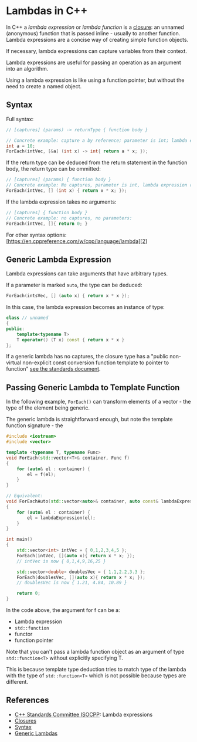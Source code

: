 Lambdas in C++
==============

In C++ a _lambda expression_ or _lambda function_ is a [closure][1]: an unnamed (anonymous) function that is passed inline - usually to another function. Lambda expressions are a concise way of creating simple function objects.

If necessary, lambda expressions can capture variables from their context.

Lambda expressions are useful for passing an operation as an argument into an algorithm.

Using a lambda expression is like using a function pointer, but without the need to create a named object.

Syntax
------
Full syntax:

```c++
// [captures] (params) -> returnType { function body }

// Concrete example: capture a by reference; parameter is int; lambda expression returns an int 
int a = 10;
ForEach(intVec, [&a] (int x) -> int{ return a * x; });
```

If the return type can be deduced from the return statement in the function body, the return type can be ommitted:

```c++
// [captures] (params) { function body }
// Concrete example: No captures, parameter is int, lambda expression returns an int
ForEach(intVec, [] (int x) { return x * x; });
```
If the lambda expression takes no arguments:

```c++
// [captures] { function body }
// Concrete example: no captures, no parameters:
ForEach(intVec, []{ return 0; }
```

For other syntax options: [https://en.cppreference.com/w/cpp/language/lambda][2]

Generic Lambda Expression
-------------------------
Lambda expressions can take arguments that have arbitrary types.

If a parameter is marked `auto`, the type can be deduced:

```c++
ForEach(intsVec, [] (auto x) { return x * x });
```
In this case, the lambda expression becomes an instance of type:

```c++
class // unnamed
{
public:
	template<typename T>
	T operator() (T x) const { return x * x }
};

```

If a generic lambda has no captures, the closure type has a "public non-virtual non-explicit const conversion function template to pointer to function" [see the standards document][4].

Passing Generic Lambda to Template Function
-------------------------------------------
In the following example, `ForEach()` can transform elements of a vector - the type of the element being generic.

The generic lambda is straightforward enough, but note the template function signature - the 

```c++
#include <iostream>
#include <vector>

template <typename T, typename Func>
void ForEach(std::vector<T>& container, Func f)
{
	for (auto& el : container) {
		el = f(el);	
	}
}

// Equivalent:
void ForEachAuto(std::vector<auto>& container, auto const& lambdaExpression)
{
	for (auto& el : container) {
		el = lambdaExpression(el);	
	}
}

int main()
{
	std::vector<int> intVec = { 0,1,2,3,4,5 };
	ForEach(intVec, [](auto x){ return x * x; });
	// intVec is now { 0,1,4,9,16,25 }	

	std::vector<double> doublesVec = { 1.1,2.2,3.3 };
	ForEach(doublesVec, [](auto x){ return x * x; });
	// doublesVec is now { 1.21, 4.84, 10.89 }

	return 0;
}
```

In the code above, the argument for f can be a:

- Lambda expression
- `std::function`
- functor
- function pointer

Note that you can't pass a lambda function object as an argument of type `std::function<T>` without explicitly specifying T.

This is because template type deduction tries to match type of the lambda with the type of `std::function<T>` which is not possible because types are different.

References
----------
* [C++ Standards Committee ISOCPP][4]: Lambda expressions
* [Closures][1]
* [Syntax][2]
* [Generic Lambdas][3]

[1]: https://en.wikipedia.org/wiki/Closure_(computer_programming)
[2]: https://en.cppreference.com/w/cpp/language/lambda
[3]: https://stackoverflow.com/a/17233649/3590673
[4]: http://www.open-std.org/jtc1/sc22/wg21/docs/papers/2013/n3690.pdf#subsection.5.1.2
